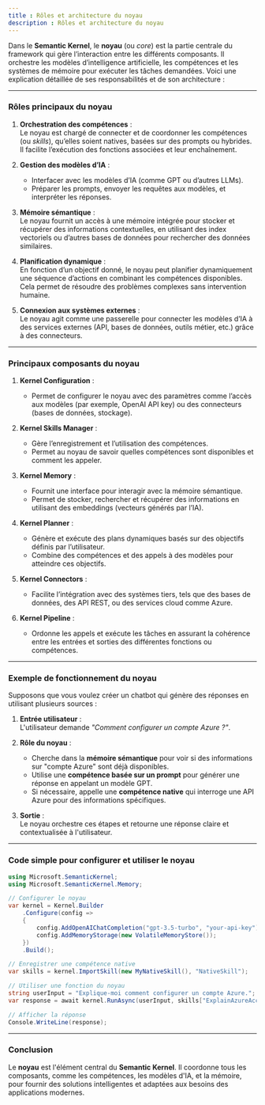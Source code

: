 ```yaml
---
title : Rôles et architecture du noyau
description : Rôles et architecture du noyau
---
```



Dans le **Semantic Kernel**, le **noyau** (ou *core*) est la partie centrale du framework qui gère l’interaction entre les différents composants. Il orchestre les modèles d’intelligence artificielle, les compétences et les systèmes de mémoire pour exécuter les tâches demandées. Voici une explication détaillée de ses responsabilités et de son architecture :  

---

### **Rôles principaux du noyau**  

1. **Orchestration des compétences** :  
   Le noyau est chargé de connecter et de coordonner les compétences (ou *skills*), qu’elles soient natives, basées sur des prompts ou hybrides. Il facilite l’exécution des fonctions associées et leur enchaînement.

2. **Gestion des modèles d’IA** :  
   - Interfacer avec les modèles d’IA (comme GPT ou d’autres LLMs).  
   - Préparer les prompts, envoyer les requêtes aux modèles, et interpréter les réponses.  

3. **Mémoire sémantique** :  
   Le noyau fournit un accès à une mémoire intégrée pour stocker et récupérer des informations contextuelles, en utilisant des index vectoriels ou d’autres bases de données pour rechercher des données similaires.  

4. **Planification dynamique** :  
   En fonction d’un objectif donné, le noyau peut planifier dynamiquement une séquence d’actions en combinant les compétences disponibles. Cela permet de résoudre des problèmes complexes sans intervention humaine.  

5. **Connexion aux systèmes externes** :  
   Le noyau agit comme une passerelle pour connecter les modèles d’IA à des services externes (API, bases de données, outils métier, etc.) grâce à des connecteurs.  

---

### **Principaux composants du noyau**  

1. **Kernel Configuration** :  
   - Permet de configurer le noyau avec des paramètres comme l’accès aux modèles (par exemple, OpenAI API key) ou des connecteurs (bases de données, stockage).  

2. **Kernel Skills Manager** :  
   - Gère l’enregistrement et l’utilisation des compétences.  
   - Permet au noyau de savoir quelles compétences sont disponibles et comment les appeler.  

3. **Kernel Memory** :  
   - Fournit une interface pour interagir avec la mémoire sémantique.  
   - Permet de stocker, rechercher et récupérer des informations en utilisant des embeddings (vecteurs générés par l’IA).  

4. **Kernel Planner** :  
   - Génère et exécute des plans dynamiques basés sur des objectifs définis par l’utilisateur.  
   - Combine des compétences et des appels à des modèles pour atteindre ces objectifs.  

5. **Kernel Connectors** :  
   - Facilite l’intégration avec des systèmes tiers, tels que des bases de données, des API REST, ou des services cloud comme Azure.  

6. **Kernel Pipeline** :  
   - Ordonne les appels et exécute les tâches en assurant la cohérence entre les entrées et sorties des différentes fonctions ou compétences.  

---

### **Exemple de fonctionnement du noyau**  

Supposons que vous voulez créer un chatbot qui génère des réponses en utilisant plusieurs sources :  

1. **Entrée utilisateur** :  
   L'utilisateur demande *"Comment configurer un compte Azure ?"*.  

2. **Rôle du noyau** :  
   - Cherche dans la **mémoire sémantique** pour voir si des informations sur "compte Azure" sont déjà disponibles.  
   - Utilise une **compétence basée sur un prompt** pour générer une réponse en appelant un modèle GPT.  
   - Si nécessaire, appelle une **compétence native** qui interroge une API Azure pour des informations spécifiques.  

3. **Sortie** :  
   Le noyau orchestre ces étapes et retourne une réponse claire et contextualisée à l'utilisateur.  

---

### **Code simple pour configurer et utiliser le noyau**  

```csharp
using Microsoft.SemanticKernel;
using Microsoft.SemanticKernel.Memory;

// Configurer le noyau
var kernel = Kernel.Builder
    .Configure(config =>
    {
        config.AddOpenAIChatCompletion("gpt-3.5-turbo", "your-api-key");
        config.AddMemoryStorage(new VolatileMemoryStore());
    })
    .Build();

// Enregistrer une compétence native
var skills = kernel.ImportSkill(new MyNativeSkill(), "NativeSkill");

// Utiliser une fonction du noyau
string userInput = "Explique-moi comment configurer un compte Azure.";
var response = await kernel.RunAsync(userInput, skills["ExplainAzureAccount"]);

// Afficher la réponse
Console.WriteLine(response);
```

---

### **Conclusion**  

Le **noyau** est l'élément central du **Semantic Kernel**. Il coordonne tous les composants, comme les compétences, les modèles d'IA, et la mémoire, pour fournir des solutions intelligentes et adaptées aux besoins des applications modernes.
